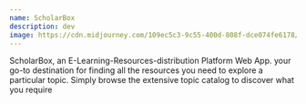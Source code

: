```yaml
---
name: ScholarBox
description: dev
image: https://cdn.midjourney.com/109ec5c3-9c55-400d-808f-dce074fe6178/0_3_384_N.webp
---
```


ScholarBox, an E-Learning-Resources-distribution Platform Web App. your go-to destination for finding all the resources you need to explore a particular topic. Simply browse the extensive topic catalog to discover what you require
